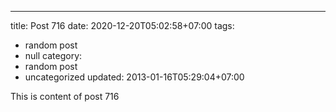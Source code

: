 ---
title: Post 716
date: 2020-12-20T05:02:58+07:00
tags:
  - random post
  - null
category:
  - random post
  - uncategorized
updated: 2013-01-16T05:29:04+07:00

This is content of post 716